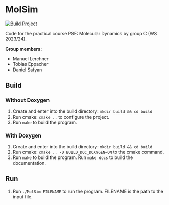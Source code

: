 # MolSim

[![Build Project](https://github.com/ManuelLerchner/MolSim-WS23-24/actions/workflows/build-project.yml/badge.svg)](https://github.com/ManuelLerchner/MolSim-WS23-24/actions/workflows/build-project.yml)

Code for the practical course PSE: Molecular Dynamics by group C (WS 2023/24).

**Group members:**

- Manuel Lerchner
- Tobias Eppacher
- Daniel Safyan

## Build

### Without Doxygen

1. Create and enter into the build directory: `mkdir build && cd build`
2. Run cmake: `cmake ..` to configure the project.
3. Run `make` to build the program.

### With Doxygen

1. Create and enter into the build directory: `mkdir build && cd build`
2. Run cmake: `cmake .. -D BUILD_DOC_DOXYGEN=ON` to the cmake command.
3. Run `make` to build the program. Run `make docs` to build the documentation.

## Run

1. Run `./MolSim FILENAME` to run the program. FILENAME is the path to the input file.
